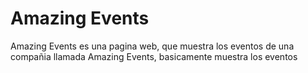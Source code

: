 # Amazing Events
Amazing Events es una pagina web, que muestra los eventos de una compañia llamada Amazing Events, basicamente muestra los eventos 
